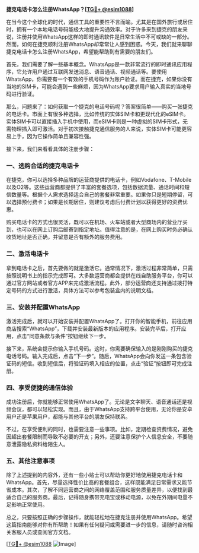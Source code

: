 **捷克电话卡怎么注册WhatsApp？[[TG💪+ @esim1088](https://t.me/s/esim1088)]**

在当今这个全球化的时代，通信工具的重要性不言而喻。尤其是在国外旅行或居住时，拥有一个本地电话号码能极大地提升沟通效率。对于许多来到捷克的朋友来说，注册并使用WhatsApp这样的即时通讯软件是日常生活中不可或缺的一部分。然而，如何在捷克顺利注册WhatsApp却常常让人感到困惑。今天，我们就来聊聊捷克电话卡怎么注册WhatsApp，希望能帮助到有需要的朋友们。

首先，我们需要了解一些基本概念。WhatsApp是一款非常流行的即时通讯应用程序，它允许用户通过互联网发送消息、语音通话、视频通话等。要使用WhatsApp，你需要有一个有效的手机号码作为账户验证。而在捷克，如果你没有当地的SIM卡，可能会遇到一些麻烦，因为WhatsApp要求用户输入真实的当地号码进行验证。

那么，问题来了：如何获取一个捷克的电话号码呢？答案很简单——购买一张捷克的电话卡。市面上有很多种选择，比如传统的实体SIM卡和更现代化的eSIM卡。实体SIM卡可以直接插入手机中使用，而eSIM卡则是一种虚拟的SIM卡形式，无需物理插入即可激活。对于初次接触捷克通信服务的人来说，实体SIM卡可能更容易上手，因为它操作简单且兼容性强。

接下来，我们来看看具体的注册步骤：

### 一、选购合适的捷克电话卡

在捷克，你可以选择多种品牌的运营商提供的电话卡，例如Vodafone、T-Mobile以及O2等。这些运营商都提供了丰富的套餐选项，包括数据流量、通话时间和短信数量等。根据个人需求选择适合自己的套餐非常重要。如果你只是短期停留，可以选择预付费卡；如果是长期居住，则建议考虑后付费计划以获得更好的资费优惠。

购买电话卡的方式也很灵活，既可以在机场、火车站或者大型商场内的营业厅买到，也可以在网上订购后邮寄到指定地址。值得注意的是，在网上购买时务必确认收货地址是否正确，并留意是否有额外的服务费用。

### 二、激活电话卡

拿到电话卡之后，首先要做的就是激活它。通常情况下，激活过程非常简单，只需按照说明书上的指示完成即可。大多数运营商都会提供在线自助服务平台，你可以通过官方网站或者官方APP来完成激活流程。此外，部分运营商还支持通过拨打特定号码的方式进行激活，具体方法可以参考包装盒内的说明文档。

### 三、安装并配置WhatsApp

激活完成后，就可以开始安装并配置WhatsApp了。打开你的智能手机，前往应用商店搜索“WhatsApp”，下载并安装最新版本的应用程序。安装完毕后，打开应用，点击“同意条款与条件”按钮继续下一步。

接下来，系统会提示你输入手机号码。这时，你需要确保输入的是刚刚购买的捷克电话号码。输入完成后，点击“下一步”。随后，WhatsApp会向你发送一条包含验证码的短信。收到短信后，将验证码填入相应的位置，点击“验证”按钮即可完成注册。

### 四、享受便捷的通信体验

成功注册后，你就能够正常使用WhatsApp了。无论是文字聊天、语音通话还是视频会议，都可以轻松实现。而且，由于WhatsApp支持跨平台使用，无论你是安卓用户还是苹果用户，都能与其他平台的朋友保持联系。

不过，在享受便利的同时，也需要注意一些事项。比如，定期检查资费情况，避免因超出套餐限制而导致不必要的开支；另外，还要注意保护个人信息安全，不要随意泄露隐私资料给陌生人。

### 五、其他注意事项

除了上述提到的内容外，还有一些小贴士可以帮助你更好地使用捷克电话卡和WhatsApp。首先，尽量选择性价比高的套餐组合，这样既能满足日常需求又能节省成本。其次，了解不同运营商之间的网络覆盖范围和服务质量差异，以便找到最适合自己的服务商。最后，记得随身携带充电宝或移动电源，以免在外期间电量不足影响正常使用。

总之，只要按照正确的步骤操作，就能轻松地在捷克注册并使用WhatsApp。希望这篇指南能够对你有所帮助！如果有任何疑问或需要进一步的信息，请随时咨询相关客服人员或查阅官方文档。

[[TG💪+ @esim1088](https://t.me/s/esim1088) ![Image](https://i.postimg.cc/4NQfJmqS/Snipaste-2025-05-13-00-14-12.png)]
